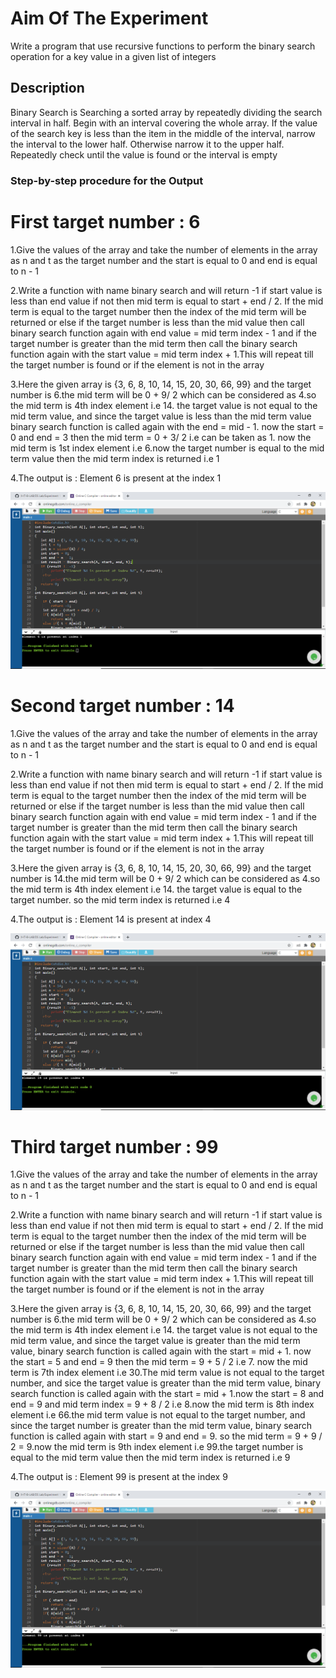# Aim Of The Experiment
Write a program that use recursive functions to perform the binary search operation for a key value in a given list of integers
## Description
Binary Search is Searching a sorted array by repeatedly dividing the search interval in half. Begin with an interval covering the whole array. If the value of the search key is less than the item in the middle of the interval, narrow the interval to the lower half. Otherwise narrow it to the upper half. Repeatedly check until the value is found or the interval is empty
### Step-by-step procedure for the Output
# First target number : 6
1.Give the values of the array and take the number of elements in the array as n and t as the target number and the start is equal to 0 and end is equal to n - 1

2.Write a function with name binary search and will return -1 if start value is less than end value if not then mid term is equal to start + end / 2. If the mid term is equal to the target number then the index of the mid term will be returned or else if the target number is less than the mid value then call binary search function again with end value = mid term index - 1 and if the target number is greater than the mid term then call the binary search function again with the start value = mid term index + 1.This will repeat till the target number is found or if the element is not in the array

3.Here the given array is {3, 6, 8, 10, 14, 15, 20, 30, 66, 99} and the target number is 6.the mid term will be 0 + 9/ 2 which can be considered as 4.so the mid term is 4th index element i.e 14. the target value is not equal to the mid term value, and since the target value is less than the mid term value binary search function is called again with the end = mid - 1. now the start = 0 and end = 3 then the mid term = 0 + 3/ 2 i.e can be taken as 1. now the mid term is 1st index element i.e 6.now the target number is equal to the mid term value then the mid term index is returned i.e 1

4.The output is : Element 6 is present at the index 1

![output](out6.png)

# Second target number : 14
1.Give the values of the array and take the number of elements in the array as n and t as the target number and the start is equal to 0 and end is equal to n - 1

2.Write a function with name binary search and will return -1 if start value is less than end value if not then mid term is equal to start + end / 2. If the mid term is equal to the target number then the index of the mid term will be returned or else if the target number is less than the mid value then call binary search function again with end value = mid term index - 1 and if the target number is greater than the mid term then call the binary search function again with the start value = mid term index + 1.This will repeat till the target number is found or if the element is not in the array

3.Here the given array is {3, 6, 8, 10, 14, 15, 20, 30, 66, 99} and the target number is 14.the mid term will be 0 + 9/ 2 which can be considered as 4.so the mid term is 4th index element i.e 14. the target value is equal to the target number. so the mid term index is returned i.e 4

4.The output is : Element 14 is present at index 4

![output](out14.png)

# Third target number : 99
1.Give the values of the array and take the number of elements in the array as n and t as the target number and the start is equal to 0 and end is equal to n - 1

2.Write a function with name binary search and will return -1 if start value is less than end value if not then mid term is equal to start + end / 2. If the mid term is equal to the target number then the index of the mid term will be returned or else if the target number is less than the mid value then call binary search function again with end value = mid term index - 1 and if the target number is greater than the mid term then call the binary search function again with the start value = mid term index + 1.This will repeat till the target number is found or if the element is not in the array

3.Here the given array is {3, 6, 8, 10, 14, 15, 20, 30, 66, 99} and the target number is 6.the mid term will be 0 + 9/ 2 which can be considered as 4.so the mid term is 4th index element i.e 14. the target value is not equal to the mid term value, and since the target value is greater than the mid term value, binary search function is called again with the start = mid + 1. now the start = 5 and end = 9 then the mid term = 9 + 5 / 2 i.e 7. now the mid term is 7th index element i.e 30.The mid term value is not equal to the target number, and sice the target value is greater than the mid term value, binary search function is called again with the start = mid + 1.now the start = 8 and end = 9 and mid term index = 9 + 8 / 2 i.e 8.now the mid term is 8th index element i.e 66.the mid term value is not equal to the target number, and since the target number is greater than the mid term value, binary search function is called again with start = 9 and end = 9. so the mid term = 9 + 9 / 2 = 9.now the mid term is 9th index element i.e 99.the target number is equal to the mid term value then the mid term index is returned i.e 9

4.The output is : Element 99 is present at the index 9

![output](out99.png)



